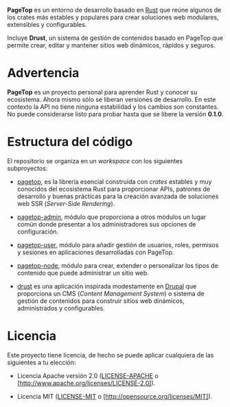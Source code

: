 **PageTop** es un entorno de desarrollo basado en [Rust](https://www.rust-lang.org/es/) que reúne
algunos de los crates más estables y populares para crear soluciones web modulares, extensibles y
configurables.

Incluye **Drust**, un sistema de gestión de contenidos basado en PageTop que permite crear, editar y
mantener sitios web dinámicos, rápidos y seguros.


# Advertencia

**PageTop** es un proyecto personal para aprender Rust y conocer su ecosistema. Ahora mismo sólo se
liberan versiones de desarrollo. En este contexto la API no tiene ninguna estabilidad y los cambios
son constantes. No puede considerarse listo para probar hasta que se libere la versión **0.1.0**.


# Estructura del código

El repositorio se organiza en un *workspace* con los siguientes subproyectos:

* [pagetop](pagetop/), es la librería esencial construida con *crates* estables y muy conocidos del
  ecosistema Rust para proporcionar APIs, patrones de desarrollo y buenas prácticas para la creación
  avanzada de soluciones web SSR (*Server-Side Rendering*).

* [pagetop-admin](pagetop_admin/), módulo que proporciona a otros módulos un lugar común donde
  presentar a los administradores sus opciones de configuración.

* [pagetop-user](pagetop_user/), módulo para añadir gestión de usuarios, roles, permisos y sesiones
  en aplicaciones desarrolladas con PageTop.

* [pagetop-node](pagetop_node/), módulo para crear, extender o personalizar los tipos de contenido
  que puede administrar un sitio web.

* [drust](drust/) es una aplicación inspirada modestamente en [Drupal](https://www.drupal.org) que
  proporciona un CMS (*Content Management System*) o sistema de gestión de contenidos para construir
  sitios web dinámicos, administrados y configurables.


# Licencia

Este proyecto tiene licencia, de hecho se puede aplicar cualquiera de las siguientes a tu elección:

* Licencia Apache versión 2.0
  ([LICENSE-APACHE](https://gitlab.com/manuelcillero/pagetop/-/blob/main/LICENSE-APACHE) o
  [http://www.apache.org/licenses/LICENSE-2.0]).

* Licencia MIT
  ([LICENSE-MIT](https://gitlab.com/manuelcillero/pagetop/-/blob/main/LICENSE-MIT) o
  [http://opensource.org/licenses/MIT]).
